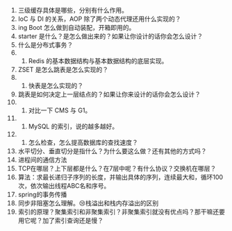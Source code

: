 1.  三级缓存具体是哪些，分别有什么作用。
2.  IoC 与 DI 的关系，AOP 除了两个动态代理还用什么实现的？
1. ing Boot 怎么做到自动装配，开箱即用的。
2.  starter 是什么？是怎么做出来的？如果让你设计的话你会怎么设计？
3.    什么是分布式事务？
4.    1.  Redis 的基本数据结构与基本数据结构的底层实现。
2.  ZSET 是怎么跳表是怎么实现的？
3.  1.  快表是怎么实现的？
2.  跳表是如何决定上一层结点的？如果让你来设计的话你会怎么设计？
3.  1.  对比一下 CMS 与 G1。
4.  1.  MySQL 的索引，说的越多越好。
5.  1.  怎么检查，怎么提高数据库的查找速度？
2.  水平切分、垂直切分是指什么？为什么要这么做？还有其他的方式吗？
3.  进程间的通信方法
4.  TCP在哪层？上下层都是什么？在7层中呢？有什么协议？交换机在哪层？
5.  算法：求最长递归子序列的长度，并输出具体的序列，连续最大和，循环100次，依次输出线程ABC名和序号。
6.  spring的事务传播
7.  同步非阻塞怎么理解。😢栈溢出和栈内存溢出的区别
8.  索引的原理？聚集索引和非聚集索引？非聚集索引就没有优点吗？那干嘛还要用它呢？加了索引查询还是慢？
